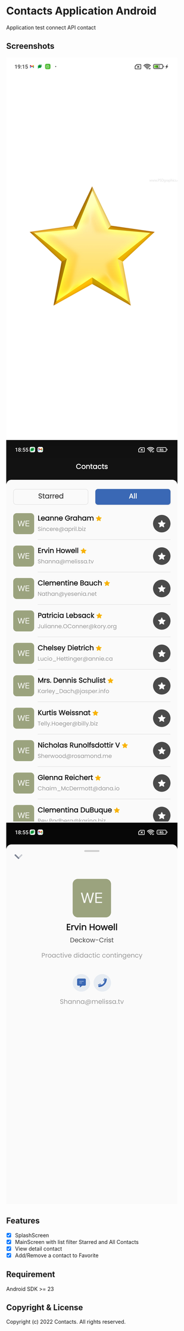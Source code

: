 # Contacts Application Android

Application test connect API contact

## Screenshots
![splashScreen](screenshots/splashScreen.png)
![mainScreen](screenshots/mainScreen.png)
![detailScreen](screenshots/detailScreen.png)

## Features

- [x] SplashScreen
- [x] MainScreen with list filter Starred and All Contacts
- [x] View detail contact
- [x] Add/Remove a contact to Favorite

## Requirement
Android SDK >= 23

## Copyright & License
Copyright (c) 2022 Contacts. All rights reserved.
